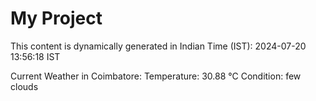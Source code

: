 # My Project

This content is dynamically generated in Indian Time (IST): 2024-07-20 13:56:18 IST


Current Weather in Coimbatore:
Temperature: 30.88 °C
Condition: few clouds
